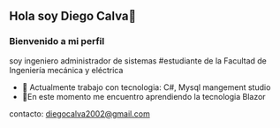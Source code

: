 ## Hola soy Diego Calva👋
### Bienvenido a mi perfil

soy ingeniero administrador de sistemas
#estudiante de la Facultad de Ingeniería mecánica y eléctrica

- 🔭 Actualmente trabajo con tecnologia: C#, Mysql mangement studio
- 🌱En este momento me encuentro aprendiendo la tecnologia Blazor

contacto: diegocalva2002@gmail.com

